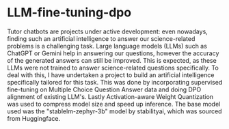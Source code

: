 # LLM-fine-tuning-dpo
Tutor chatbots are projects under active development: even nowadays, finding such an artificial intelligence to answer our science-related problems is a challenging task. Large language models (LLMs) such as ChatGPT or Gemini help in answering our questions, however the accuracy of the generated answers can still be improved. This is expected, as these LLMs were not trained to answer science-related questions specifically.
To deal with this, I have undertaken a project to build an artificial intelligence specifically tailored for this task. This was done by incorporating supervised fine-tuning on Multiple Choice Question Answer data and doing DPO alignment of existing LLM's. Lastly Activation-aware Weight Quantization was used to compress model size and speed up inference. The base model used was the "stablelm-zephyr-3b" model by stabilityai, which was sourced from Huggingface.



